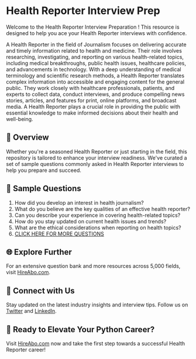 # Health Reporter Interview Prep

Welcome to the Health Reporter Interview Preparation ! This resource is designed to help you ace your Health Reporter interviews with confidence.

A Health Reporter in the field of Journalism focuses on delivering accurate and timely information related to health and medicine. Their role involves researching, investigating, and reporting on various health-related topics, including medical breakthroughs, public health issues, healthcare policies, and advancements in technology. With a deep understanding of medical terminology and scientific research methods, a Health Reporter translates complex information into accessible and engaging content for the general public. They work closely with healthcare professionals, patients, and experts to collect data, conduct interviews, and produce compelling news stories, articles, and features for print, online platforms, and broadcast media. A Health Reporter plays a crucial role in providing the public with essential knowledge to make informed decisions about their health and well-being.

## 🚀 Overview

Whether you're a seasoned Health Reporter or just starting in the field, this repository is tailored to enhance your interview readiness. We've curated a set of sample questions commonly asked in Health Reporter interviews to help you prepare and succeed.

## 📝 Sample Questions

1. How did you develop an interest in health journalism?
2. What do you believe are the key qualities of an effective health reporter?
3. Can you describe your experience in covering health-related topics?
4. How do you stay updated on current health issues and trends?
5. What are the ethical considerations when reporting on health topics?
6. [CLICK HERE FOR MORE QUESTIONS](https://hireabo.com/job/8_0_23/Health%20Reporter)

## 🌐 Explore Further

For an extensive question bank and more resources across 5,000 fields, visit [HireAbo.com](https://www.hireabo.com).

## 📱 Connect with Us

Stay updated on the latest industry insights and interview tips. Follow us on [Twitter](https://twitter.com/hireabo) and [LinkedIn](https://www.linkedin.com/in/hire-abo-3609972a8/).

## 🚀 Ready to Elevate Your Python Career?

Visit [HireAbo.com](https://www.hireabo.com) now and take the first step towards a successful Health Reporter career!